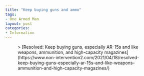 ```yaml
---
title: "Keep buying guns and ammo"
tags:
- One Armed Man
layout: post
categories:
- Information
---
```


<figure class="wp-block-embed is-type-wp-embed is-provider-michael-scheuer-non-intervention wp-block-embed-michael-scheuer-non-intervention">> [Resolved: Keep buying guns, especially AR-15s and like weapons, ammunition, and high-capacity magazines](https://www.non-intervention2.com/2021/04/18/resolved-keep-buying-guns-especially-ar-15s-and-like-weapons-ammunition-and-high-capacity-magazines/)

<iframe class="wp-embedded-content" data-secret="0s8aSH2Auf" frameborder="0" height="338" marginheight="0" marginwidth="0" sandbox="allow-scripts" scrolling="no" security="restricted" src="https://www.non-intervention2.com/2021/04/18/resolved-keep-buying-guns-especially-ar-15s-and-like-weapons-ammunition-and-high-capacity-magazines/embed/#?secret=0s8aSH2Auf" style="position: absolute; clip: rect(1px, 1px, 1px, 1px);" title="Resolved: Keep buying guns, especially AR-15s and like weapons, ammunition, and high-capacity magazines" --- Michael Scheuer | Non-Intervention" width="600"></iframe>